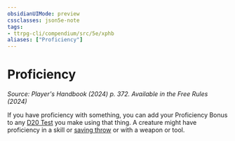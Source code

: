 ```yaml
---
obsidianUIMode: preview
cssclasses: json5e-note
tags:
- ttrpg-cli/compendium/src/5e/xphb
aliases: ["Proficiency"]
---
```

# Proficiency
*Source: Player's Handbook (2024) p. 372. Available in the Free Rules (2024)* 

If you have proficiency with something, you can add your Proficiency Bonus to any [D20 Test](3-Mechanics/CLI/rules/variant-rules/d20-test-xphb.md) you make using that thing. A creature might have proficiency in a skill or [saving throw](3-Mechanics/CLI/rules/variant-rules/saving-throw-xphb.md) or with a weapon or tool.